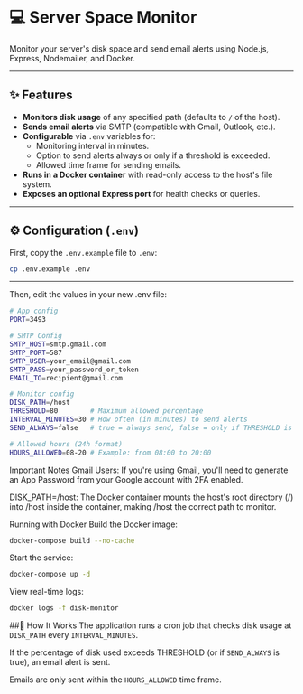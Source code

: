 # 💻 Server Space Monitor

Monitor your server's disk space and send email alerts using Node.js, Express, Nodemailer, and Docker.

---

## ✨ Features

* **Monitors disk usage** of any specified path (defaults to `/` of the host).
* **Sends email alerts** via SMTP (compatible with Gmail, Outlook, etc.).
* **Configurable** via `.env` variables for:
    * Monitoring interval in minutes.
    * Option to send alerts always or only if a threshold is exceeded.
    * Allowed time frame for sending emails.
* **Runs in a Docker container** with read-only access to the host's file system.
* **Exposes an optional Express port** for health checks or queries.

---
## ⚙️ Configuration (`.env`)

First, copy the `.env.example` file to `.env`:

```bash
cp .env.example .env
```
---

Then, edit the values in your new .env file:

```bash
# App config
PORT=3493

# SMTP Config
SMTP_HOST=smtp.gmail.com
SMTP_PORT=587
SMTP_USER=your_email@gmail.com
SMTP_PASS=your_password_or_token
EMAIL_TO=recipient@gmail.com

# Monitor config
DISK_PATH=/host
THRESHOLD=80        # Maximum allowed percentage
INTERVAL_MINUTES=30 # How often (in minutes) to send alerts
SEND_ALWAYS=false   # true = always send, false = only if THRESHOLD is exceeded

# Allowed hours (24h format)
HOURS_ALLOWED=08-20 # Example: from 08:00 to 20:00
```

 Important Notes
Gmail Users: If you're using Gmail, you'll need to generate an App Password from your Google account with 2FA enabled.

DISK_PATH=/host: The Docker container mounts the host's root directory (/) into /host inside the container, making /host the correct path to monitor.

 Running with Docker
Build the Docker image:

```Bash
docker-compose build --no-cache
```
Start the service:

```Bash
docker-compose up -d
```
View real-time logs:

```Bash
docker logs -f disk-monitor
```

##🚀 How It Works
The application runs a cron job that checks disk usage at ``DISK_PATH`` every `INTERVAL_MINUTES`.

If the percentage of disk used exceeds THRESHOLD (or if ``SEND_ALWAYS`` is true), an email alert is sent.

Emails are only sent within the ``HOURS_ALLOWED`` time frame.
